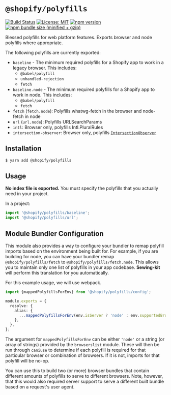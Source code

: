 # `@shopify/polyfills`

[![Build Status](https://travis-ci.org/Shopify/quilt.svg?branch=master)](https://travis-ci.org/Shopify/quilt)
[![License: MIT](https://img.shields.io/badge/License-MIT-green.svg)](LICENSE.md) [![npm version](https://badge.fury.io/js/%40shopify%2Fpolyfills.svg)](https://badge.fury.io/js/%40shopify%2Fpolyfills.svg) [![npm bundle size (minified + gzip)](https://img.shields.io/bundlephobia/minzip/@shopify/polyfills.svg)](https://img.shields.io/bundlephobia/minzip/@shopify/polyfills.svg)

Blessed polyfills for web platform features. Exports browser and node polyfills where appropriate.

The following polyfills are currently exported:

- `baseline` - The minimum required polyfills for a Shopify app to work in a legacy browser. This includes:
  - `@babel/polyfill`
  - `unhandled-rejection`
  - `fetch`
- `baseline.node` - The minimum required polyfills for a Shopify app to work in node. This includes:
  - `@babel/polyfill`
  - `fetch`
- `fetch` (`fetch.node`): Polyfills whatwg-fetch in the browser and node-fetch in node
- `url` (`url.node`): Polyfills URLSearchParams
- `intl`: Browser only, polyfills Intl.PluralRules
- `intersection-observer`: Browser only, polyfills [`IntersectionObserver`](https://developer.mozilla.org/en-US/docs/Web/API/Intersection_Observer_API)

## Installation

```bash
$ yarn add @shopify/polyfills
```

## Usage

**No index file is exported.** You must specify the polyfills that you actually need in your project.

In a project:

```typescript
import '@shopify/polyfills/baseline';
import '@shopify/polyfills/url';
```

## Module Bundler Configuration

This module also provides a way to configure your bundler to remap polyfill imports based on the environment being built for. For example, if you are building for node, you can have your bundler remap `@shopify/polyfills/fetch` to `@shopify/polyfills/fetch.node`. This allows you to maintain only one list of polyfills in your app codebase. **Sewing-kit** will perform this translation for you automatically.

For this example usage, we will use webpack.

```typescript
import {mappedPolyfillsForEnv} from '@shopify/polyfills/config';

module.exports = {
  resolve: {
    alias: {
      ...mappedPolyfillsForEnv(env.isServer ? 'node' : env.supportedBrowsers),
    },
  },
};
```

The argument for `mappedPolyfillsForEnv` can be either `'node'` or a string (or array of strings) provided by the `browserslist` module. These will then be run through `caniuse` to determine if each polyfill is required for that particular browser or combination of browsers. If it is not, imports for that polyfill will be no-op.

You can use this to build two (or more) browser bundles that contain different amounts of polyfills to serve to different browsers. Note, however, that this would also required server support to serve a different built bundle based on a request's user agent.
